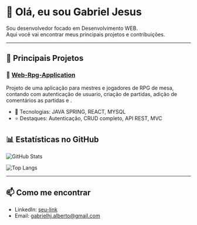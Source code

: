 # 👋 Olá, eu sou Gabriel Jesus  

Sou desenvolvedor focado em Desenvolvimento WEB.  
Aqui você vai encontrar meus principais projetos e contribuições.  

---

## 🚀 Principais Projetos

### 🔹 [Web-Rpg-Application](https://github.com/gabrielhajesus/Web-Rpg-Application) 
Projeto de uma aplicação para mestres e jogadores de RPG de mesa, contando com autenticação de usuario, criação de partidas, adição de comentários as partidas e .  
- 🚀 Tecnologias: JAVA SPRING, REACT, MYSQL  
- ⭐ Destaques: Autenticação, CRUD completo, API REST, MVC

## 📊 Estatísticas no GitHub
![GitHub Stats](https://github-readme-stats.vercel.app/api?username=seu-username&show_icons=true&theme=radical)

![Top Langs](https://github-readme-stats.vercel.app/api/top-langs/?username=seu-username&layout=compact&theme=radical)

---

## 📫 Como me encontrar
- LinkedIn: [seu-link](https://linkedin.com/in/gabriel-jesus-b72b0713a)
- Email: gabrielhj.alberto@gmail.com
